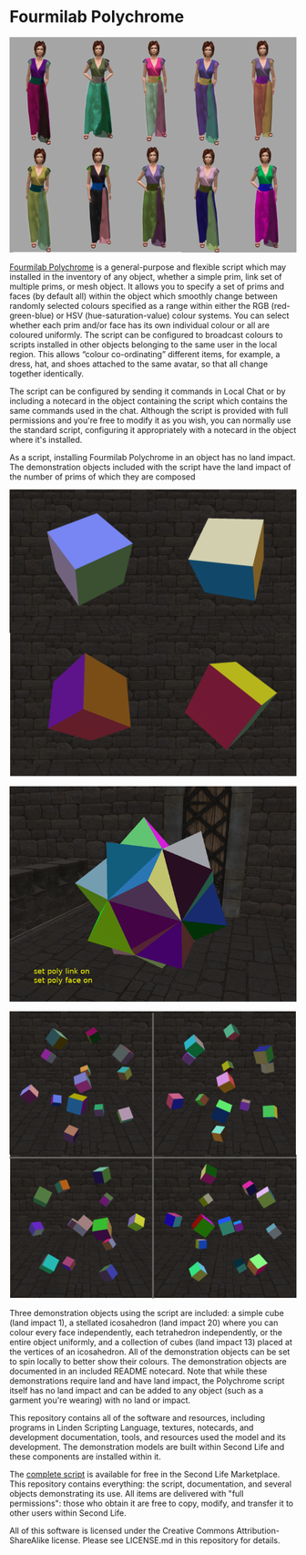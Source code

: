# Fourmilab Polychrome

![Fourmilab Polychrome](marketplace/images/polychrome_1.png)

[Fourmilab Polychrome](https://marketplace.secondlife.com/p/Fourmilab-Polychrome/19007755)
is a general-purpose and flexible script which may installed in the inventory of any object, whether a simple prim, link set of multiple prims, or mesh object.  It allows you to specify a set of prims and faces (by default all) within the object which smoothly change between randomly selected colours specified as a range within either the RGB (red-green-blue) or HSV (hue-saturation-value) colour systems.  You can select whether each prim and/or face has its own individual colour or all are coloured uniformly.  The script can be configured to broadcast colours to scripts installed in other objects belonging to the same user in the local region.  This allows “colour co-ordinating” different items, for example, a dress, hat, and shoes attached to the same avatar, so that all change together identically.

The script can be configured by sending it commands in Local Chat or by including a notecard in the object containing the script which contains the same commands used in the chat.  Although the script is provided with full permissions and you're free to modify it as you wish, you can normally use the standard script, configuring it appropriately with a notecard in the object where it's installed.

As a script, installing Fourmilab Polychrome in an object has no land impact.  The demonstration objects included with the script have the land impact of the number of prims of which they are composed

![Fourmilab Polychrome](marketplace/images/polychrome_6.png)

![Fourmilab Polychrome](marketplace/images/polychrome_3.png)

![Fourmilab Polychrome](marketplace/images/polychrome_7.png)

Three demonstration objects using the script are included: a simple cube (land impact 1), a stellated icosahedron (land impact 20) where you can colour every face independently, each tetrahedron independently, or the entire object uniformly, and a collection of cubes (land impact 13) placed at the vertices of an icosahedron. All of the demonstration objects can be set to spin locally to better show their colours. The demonstration objects are documented in an included README notecard. Note that while these demonstrations require land and have land impact, the Polychrome script itself has no land impact and can be added to any object (such as a garment you're wearing) with no land or impact.

This repository contains all of the software and resources,
including programs in Linden Scripting Language, textures,
notecards, and development documentation, tools, and resources
used the model and its development.  The demonstration models are built
within Second Life and these components are installed within it.

The
[complete script](https://marketplace.secondlife.com/p/Fourmilab-Polychrome/19007755)
is available for free in the Second Life Marketplace.  This repository 
contains everything: the script, documentation, and several objects 
demonstrating its use.  All items are delivered with "full 
permissions": those who obtain it are free to copy, modify, and 
transfer it to other users within Second Life.

All of this software is licensed under the Creative Commons
Attribution-ShareAlike license.  Please see LICENSE.md in this
repository for details.
